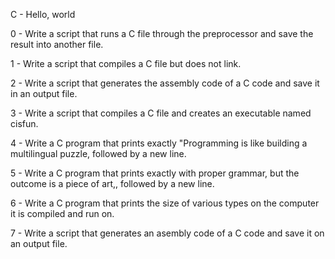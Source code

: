 C - Hello, world                                                                                                                                                          

                                                                                                                                                                          

0 - Write a script that runs a C file through the preprocessor and save the result into another file.                                                                     

                                                                                                                                                                          

1 - Write a script that compiles a C file but does not link.                                                                                                              

                                                                                                                                                                          

2 - Write a script that generates the assembly code of a C code and save it in an output file.                                                                            

                                                                                                                                                                          

3 - Write a script that compiles a C file and creates an executable named cisfun.                                                                                         

                                                                                                                                                                          

4 - Write a C program that prints exactly "Programming is like building a multilingual puzzle, followed by a new line.                                                    

                                                                                                                                                                          

5 - Write a C program that prints exactly with proper grammar, but the outcome is a piece of art,, followed by a new line.                                                

                                                                                                                                                                          

6 - Write a C program that prints the size of various types on the computer it is compiled and run on.                                                                    

                                                                                                                                                                          

7 - Write a script that generates an asembly code of a C code and save it on an output file.
